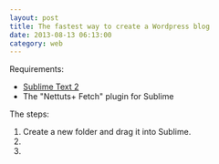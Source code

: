 ```yaml
---
layout: post
title: The fastest way to create a Wordpress blog
date: 2013-08-13 06:13:00
category: web
---
```


Requirements:
 
*  [Sublime Text 2](http://www.sublimetext.com)
*  The "Nettuts+ Fetch" plugin for Sublime

The steps:

1. Create a new folder and drag it into Sublime.
2. 
3. 
